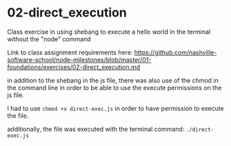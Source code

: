 # 02-direct_execution
Class exercise in using shebang to execute a hello world in the terminal without the "node" command


Link to class assignment requirements here: https://github.com/nashville-software-school/node-milestones/blob/master/01-foundations/exercises/02-direct_execution.md

in addition to the shebang in the js file, there was also use of the chmod in the command line in order to be able to use the execute permissions on the js file.

I had to use `chmod +x direct-exec.js` in order to have permission to execute the file.

additionally, the file was executed with the terminal command:
`./direct-exec.js`
